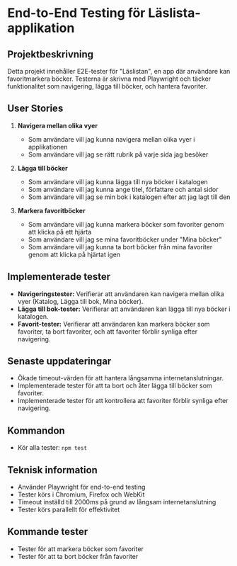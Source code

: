 # End-to-End Testing för Läslista-applikation

## Projektbeskrivning
Detta projekt innehåller E2E-tester för "Läslistan", en app där användare kan favoritmarkera böcker. Testerna är skrivna med Playwright och täcker funktionalitet som navigering, lägga till böcker, och hantera favoriter.

## User Stories

1. **Navigera mellan olika vyer**
   - Som användare vill jag kunna navigera mellan olika vyer i applikationen
   - Som användare vill jag se rätt rubrik på varje sida jag besöker

2. **Lägga till böcker**
   - Som användare vill jag kunna lägga till nya böcker i katalogen
   - Som användare vill jag kunna ange titel, författare och antal sidor
   - Som användare vill jag se min bok i katalogen efter att jag lagt till den

3. **Markera favoritböcker**
   - Som användare vill jag kunna markera böcker som favoriter genom att klicka på ett hjärta
   - Som användare vill jag se mina favoritböcker under "Mina böcker"
   - Som användare vill jag kunna ta bort böcker från mina favoriter genom att klicka på hjärtat igen

## Implementerade tester
- **Navigeringstester:** Verifierar att användaren kan navigera mellan olika vyer (Katalog, Lägga till bok, Mina böcker).
- **Lägga till bok-tester:** Verifierar att användaren kan lägga till nya böcker i katalogen.
- **Favorit-tester:** Verifierar att användaren kan markera böcker som favoriter, ta bort favoriter, och att favoriter förblir synliga efter navigering.

## Senaste uppdateringar
- Ökade timeout-värden för att hantera långsamma internetanslutningar.
- Implementerade tester för att ta bort och åter lägga till böcker som favoriter.
- Implementerade tester för att kontrollera att favoriter förblir synliga efter navigering.

## Kommandon
- Kör alla tester: `npm test`

## Teknisk information

- Använder Playwright för end-to-end testing
- Tester körs i Chromium, Firefox och WebKit
- Timeout inställd till 2000ms på grund av långsam internetanslutning
- Tester körs parallellt för effektivitet

## Kommande tester
- Tester för att markera böcker som favoriter
- Tester för att ta bort böcker från favoriter

